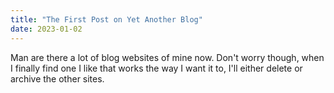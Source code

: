 ```yaml
---
title: "The First Post on Yet Another Blog"
date: 2023-01-02
---
```

Man are there a lot of blog websites of mine now. Don't worry though, when I finally find one I like that works the way I want it to, I'll either delete or archive the other sites.
